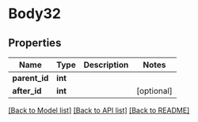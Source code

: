 # Body32

## Properties
Name | Type | Description | Notes
------------ | ------------- | ------------- | -------------
**parent_id** | **int** |  | 
**after_id** | **int** |  | [optional] 

[[Back to Model list]](../README.md#documentation-for-models) [[Back to API list]](../README.md#documentation-for-api-endpoints) [[Back to README]](../README.md)



